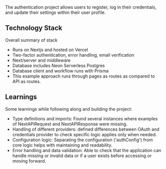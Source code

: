The authentication project allows users to register, log in their credentials, and update their settings within their user profile.

## Technology Stack

Overall summary of stack

- Runs on Nextjs and hosted on Vercel
- Two-factor authentication, error handling, email verification
- Next/server and middleware
- Database includes Neon Serverless Postgres
- Database client and workflow runs with Prisma
- This example approach runs through pages as routes as compared to API as routes.


## Learnings

Some learnings while following along and building the project:

- Type definitions and imports: Found several instances where examples of NextAPIRequest and NextAPIResponse were missing. 
- Handling of different providers: defined differences between OAuth and credentials provider to check specific logic applies only when needed. 
- Configuration logic: Separating the configuration ('authConfig') from core logic helps with maintaining and readability. 
- Error handling and data validation: Able to check that the application can handle missing or invalid data or if a user exists before accessing or moving forward.

